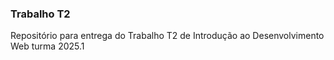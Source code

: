 ### Trabalho T2

Repositório para entrega do Trabalho T2 de Introdução ao Desenvolvimento Web turma 2025.1
